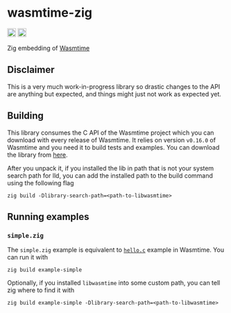 # wasmtime-zig
[<img alt="github" src="https://img.shields.io/badge/github-kubkon/wasmtime--zig-8da0cb?style=for-the-badge&labelColor=555555&logo=github" height="20">](https://github.com/kubkon/wasmtime-zig)
[<img alt="build status" src="https://img.shields.io/github/workflow/status/kubkon/wasmtime-zig/CI/master?style=for-the-badge" height="20">](https://github.com/kubkon/wasmtime-zig/actions?query=branch%3Amaster)

Zig embedding of [Wasmtime]

[Wasmtime]: https://github.com/bytecodealliance/wasmtime

## Disclaimer

This is a very much work-in-progress library so drastic changes to the API are anything
but expected, and things might just not work as expected yet.

## Building

This library consumes the C API of the Wasmtime project which you can download with every release of
Wasmtime. It relies on version `v0.16.0` of Wasmtime and you need it to build tests and examples.
You can download the library from [here].

After you unpack it, if you installed the lib in path that is not your system search path for lld,
you can add the installed path to the build command using the following flag

```
zig build -Dlibrary-search-path=<path-to-libwasmtime>
```

[here]: https://github.com/bytecodealliance/wasmtime/releases/tag/v0.16.0

## Running examples

### `simple.zig`

The `simple.zig` example is equivalent to [`hello.c`] example in Wasmtime. You can run it with

```
zig build example-simple
```

Optionally, if you installed `libwasmtime` into some custom path, you can tell zig where to find it
with

```
zig build example-simple -Dlibrary-search-path=<path-to-libwasmtime>
```

[`hello.c`]: https://github.com/bytecodealliance/wasmtime/blob/master/examples/hello.c
